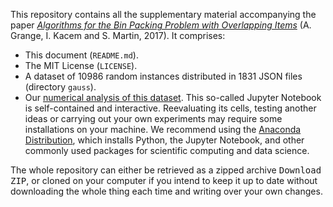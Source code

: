This repository contains all the supplementary material accompanying the paper [_Algorithms for the Bin Packing Problem with Overlapping Items_](http://arxiv.org/abs/1605.00558) (A. Grange, I. Kacem and S. Martin, 2017). It comprises:

- This document (`README.md`).
- The MIT License (`LICENSE`).
- A dataset of 10986 random instances distributed in 1831 JSON files (directory `gauss`).
- Our [numerical analysis of this dataset](analysis.ipynb). This so-called Jupyter Notebook is self-contained and interactive. Reevaluating its cells, testing another ideas or carrying out your own experiments may require some installations on your machine. We recommend using the [Anaconda Distribution](https://www.continuum.io/downloads), which installs Python, the Jupyter Notebook, and other commonly used packages for scientific computing and data science.

The whole repository can either be retrieved as a zipped archive <kbd>Download ZIP</kbd>, or cloned on your computer if you intend to keep it up to date without downloading the whole thing each time and writing over your own changes.
